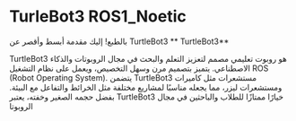 # TurleBot3 ROS1_Noetic
بالطبع! إليك مقدمة أبسط وأقصر عن TurtleBot3
** TurtleBot3**

TurtleBot3 هو روبوت تعليمي مصمم لتعزيز التعلم والبحث في مجال الروبوتات والذكاء الاصطناعي. يتميز بتصميم مرن وسهل التخصيص، ويعمل على نظام التشغيل ROS (Robot Operating System). يتضمن TurtleBot3 مستشعرات مثل كاميرات ومستشعرات ليزر، مما يجعله مناسبًا لمشاريع مختلفة مثل الخرائط والتفاعل مع البيئة. بفضل حجمه الصغير وخفته، يعتبر TurtleBot3 خيارًا ممتازًا للطلاب والباحثين في مجال الروبوتا
